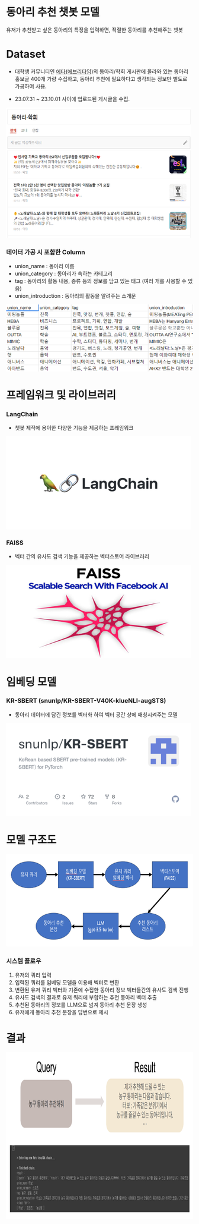 # 동아리 추천 챗봇 모델
유저가 추천받고 싶은 동아리의 특징을 입력하면, 적절한 동아리를 추천해주는 챗봇

# Dataset
- 대학생 커뮤니티인 [에타(에브리타임)](https://everytime.kr/)의 동아리/학회 게시판에 올라와 있는 동아리 홍보글 400개 가량 수집하고, 동아리 추천에 필요하다고 생각되는 정보만 별도로 가공하여 사용.

- 23.07.31 ~ 23.10.01 사이에 업로드된 게시글을 수집.

<img src="image/everytime.png" width="500px" height="350px"/>

### 데이터 가공 시 포함한 Column
- union_name : 동아리 이름
- union_category : 동아리가 속하는 카테고리
- tag : 동아리의 활동 내용, 종류 등의 정보를 담고 있는 태그 (여러 개를 사용할 수 있음)
- union_introduction : 동아리의 활동을 알려주는 소개문

<img src="image/Dataset.png"/>

# 프레임워크 및 라이브러리

### LangChain
- 챗봇 제작에 용이한 다양한 기능을 제공하는 프레임워크

<img src="image/LangChain.png" width="500px" height="250px"/>

### FAISS
- 벡터 간의 유사도 검색 기능을 제공하는 벡터스토어 라이브러리

<img src="image/FAISS.png" width="500px" height="250px"/>

# 임베딩 모델

### KR-SBERT (snunlp/KR-SBERT-V40K-klueNLI-augSTS)
- 동아리 데이터에 담긴 정보를 벡터화 하여 벡터 공간 상에 매칭시켜주는 모델

<img src="image/KR-SBERT.png" width="500px" height="250px"/>

# 모델 구조도

<img src="image/model_structure.png" width="700px" height="250px"/>

### 시스템 플로우

1. 유저의 쿼리 입력
2. 입력된 쿼리를 임베딩 모델을 이용해 벡터로 변환
3. 변환된 유저 쿼리 벡터와 기존에 수집한 동아리 정보 벡터들간의 유사도 검색 진행
4. 유사도 검색의 결과로 유저 쿼리에 부합하는 추천 동아리 벡터 추출
5. 추천된 동아리의 정보를 LLM으로 넘겨 동아리 추천 문장 생성
6. 유저에게 동아리 추천 문장을 답변으로 제시

# 결과

<img src="image/Result.png" width="1000px" height="450px"/>
